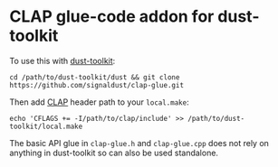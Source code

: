 # CLAP glue-code addon for dust-toolkit

To use this with [dust-toolkit](https://github.com/signaldust/dust-toolkit):
```
cd /path/to/dust-toolkit/dust && git clone https://github.com/signaldust/clap-glue.git
```

Then add [CLAP](https://github.com/free-audio/clap) header path to your `local.make`:
```
echo 'CFLAGS += -I/path/to/clap/include' >> /path/to/dust-toolkit/local.make
```

The basic API glue in `clap-glue.h` and `clap-glue.cpp` does not rely on anything in dust-toolkit so can also be used standalone.

